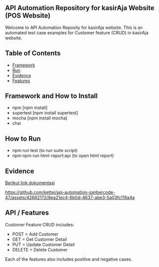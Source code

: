 ## API Automation Repository for kasirAja Website (POS Website)
Welcome to API Automation Reposity for kasirAja website.  This is an automated test case examples for Customer feature (CRUD) in kasirAja website. 

## Table of Contents

- [Framework](#framework)
- [Run](#run)
- [Evidence](#evidence)
- [Features](#features)

## Framework and How to Install
- npm [npm install]
- supertest [npm install supertest]
- mocha [npm install mocha]
- chai

## How to Run
- npm run test (to run suite script)
- npm npm run html-report:api (to open html report)

## Evidence
[Berikut link dokumentasi](https://drive.google.com/drive/folders/10i60NOr-0earb-sP8nKqeSPErpCFHmeS?usp=sharing)

https://github.com/kettei/api-automation-sanbercode-47/assets/42662172/8ea21ec4-6b0d-4637-abe3-5a03fc116a4a


## API / Features
Customer Feature CRUD includes:
- POST = Add Customer
- GET = Get Customer Detail
- PUT = Update Customer Detail
- DELETE = Delete Customer

Each of the features also includes positive and negative cases.
